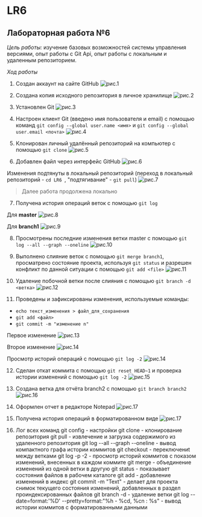# LR6
## Лабораторная работа №6

*Цель работы:* изучение базовых возможностей системы управления версиями, опыт работы с Git Api, опыт работы с локальным и удаленным репозиторием.

*Ход работы*

1. Создан аккаунт на сайте GitHub
![рис.1](screenshots_git/photo_2023-11-13_16-17-24.jpg)

2. Создана копия исходного репозитория в личное хранилище
![рис.2](screenshots_git/photo_2023-11-14_13-53-56.jpg)

3. Установлен Git
![рис.3](screenshots_git/photo_2023-11-13_17-42-29.jpg)

4. Настроен клиент Git (введено имя пользователя и email) с помощью команд `git config --global user.name <имя>` и `git config --global user.email <почта>`
![рис.4](screenshots_git/photo_2023-11-13_19-38-42.jpg)

5. Клонирован личный удалённый репозиторий на компьютер с помощью `git clone`
![рис.5](screenshots_git/photo_2023-11-14_14-00-09.jpg)

6. Добавлен файл через интерфейс GitHub
![рис.6](screenshots_git/photo_2023-11-14_14-02-07.jpg)

Изменения подтянуты в локальный репозиторий (переход в локальный репозиторий - `cd LR6 `,  "подтягивание" - `git pull`)
![рис.7](screenshots_git/photo_2023-11-14_14-06-57.jpg)

> Далее работа продолжена локально

7. Получена история операций веток с помощью `git log`

Для **master**
![рис.8](screenshots_git/photo_2023-11-14_14-15-50.jpg)

Для **branch1**
![рис.9](screenshots_git/photo_2023-11-14_14-25-42.jpg)

8. Просмотрены последние изменения ветки master с помощью `git log --all --graph --oneline`
![рис.10](screenshots_git/photo_2023-11-14_14-38-09.jpg)

9. Выполнено слияние веток с помощью `git merge branch1`, просматрено состояние проекта, используя `git status` и разрешен конфликт по данной ситуации с помощью `git add <file>`
![рис.11](screenshots_git/photo_2023-11-14_14-56-03.jpg)

10. Удаление побочной ветки после слияния с помощью `git branch -d <ветка>`
![рис.12](screenshots_git/photo_2023-11-14_22-51-48.jpg)

11. Проведены и зафиксированы изменения, используемые команды:
- `echo текст_изменения > файл_для_сохранения`
- `git add <файл>`
- `git commit -m "изменение n"`

Первое изменение
![рис.13](screenshots_git/photo_2023-11-14_22-54-57.jpg)

Второе изменение
![рис.14](screenshots_git/photo_2023-11-14_22-56-56.jpg)

Просмотр историй операций с помощью `git log -2`
![рис.14](screenshots_git/photo_2023-11-14_22-57-58.jpg)

12. Сделан откат коммита с помощью `git reset HEAD~1` и проверка истории изменений с помощью `git log -2`
![рис.15](screenshots_git/photo_2023-11-14_22-59-48.jpg)

13. Создана ветка для отчёта branch2 с помощью `git branch branch2`
![рис.16](screenshots_git/photo_2023-11-14_23-03-06.jpg)

14. Оформлен отчет в редакторе Notepad
![рис.17](screenshots_git/photo_2023-11-15_01-22-00.jpg)

15. Получена история операций в форматированном виде
![рис.17](screenshots_git/photo_2023-11-15_01-32-43.jpg)

16. Лог всех команд
git config - настройки
git clone - клонирование репозитория
git pull - извлечение и загрузка содержимого из удаленного репозитория
git log --all --graph --oneline - вывод компактного графа истории коммитов
git checkout - переключениt между ветками
git log -p -2 - просмотр историй коммитов с показом изменений, внесенных в каждом коммите
git merge - объединение изменений из одной ветки в другую
git status - показывает состояния файлов в рабочем каталоге
git add - добавление изменений в индекс
git commit -m "Text" - делает для проекта снимок текущего состояния изменений, добавленных в раздел проиндексированных файлов
git branch -d - удаление ветки
git log --date=format:'%D' --pretty=format:"%h - %cd, %cn : %s" - вывод истории коммитов с форматированными данными
